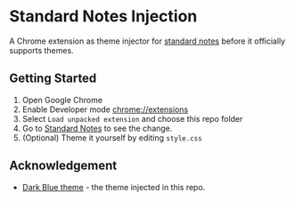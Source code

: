 # Standard Notes Injection

A Chrome extension as theme injector for [standard notes](https://app.standardnotes.org)
before it officially supports themes.

## Getting Started

1. Open Google Chrome
2. Enable Developer mode [chrome://extensions](chrome://extensions)
3. Select `Load unpacked extension` and choose this repo folder
4. Go to [Standard Notes](https://app.standardnotes.org) to see the
   change.
5. (Optional) Theme it yourself by editing `style.css`

## Acknowledgement

- [Dark Blue theme](https://standardnotes.org/extensions/themes) - the
  theme injected in this repo.
